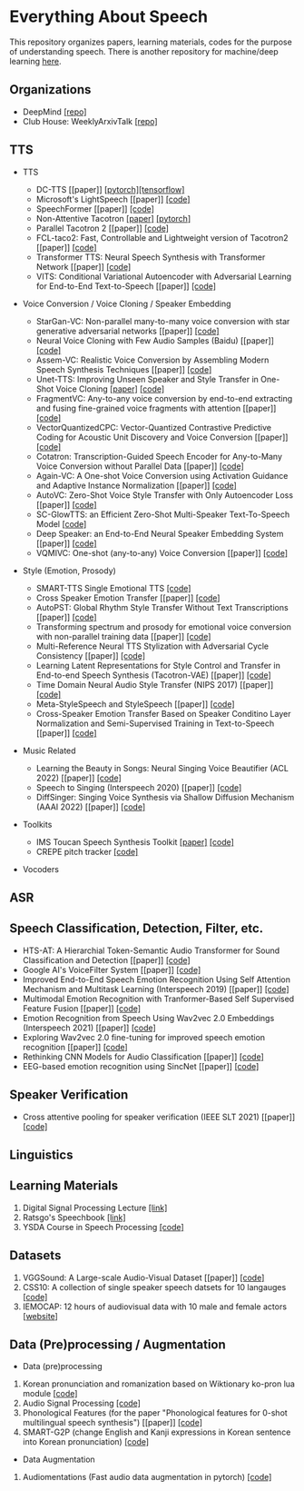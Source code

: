 # Everything About Speech
This repository organizes papers, learning materials, codes for the purpose of understanding speech. There is another repository for machine/deep learning [here](https://github.com/jinny1208/All-Resources-Related-to-ML-DL).

## Organizations
* DeepMind [[repo]](https://github.com/deepmind/deepmind-research)
* Club House: WeeklyArxivTalk [[repo]](https://github.com/jungwoo-ha/WeeklyArxivTalk)

## TTS
* TTS
  - DC-TTS [[paper]] [[pytorch]](https://github.com/chaiyujin/dctts-pytorch)[[tensorflow]](https://github.com/Kyubyong/dc_tts)
  - Microsoft's LightSpeech [[paper]] [[code]](https://github.com/microsoft/NeuralSpeech)
  - SpeechFormer [[paper]] [[code]](https://github.com/HappyColor/SpeechFormer)
  - Non-Attentive Tacotron [[paper]]() [[pytorch]](https://github.com/JoungheeKim/Non-Attentive-Tacotron)
  - Parallel Tacotron 2 [[paper]] [[code]](https://github.com/keonlee9420/Parallel-Tacotron2)
  - FCL-taco2: Fast, Controllable and Lightweight version of Tacotron2 [[paper]] [[code]](https://github.com/Wendison/FCL-taco2)
  - Transformer TTS: Neural Speech Synthesis with Transformer Network [[paper]] [[code]](https://github.com/soobinseo/Transformer-TTS)
  - VITS: Conditional Variational Autoencoder with Adversarial Learning for End-to-End Text-to-Speech [[paper]] [[code]](https://github.com/jaywalnut310/vits)


* Voice Conversion / Voice Cloning / Speaker Embedding
  - StarGan-VC: Non-parallel many-to-many voice conversion with star generative adversarial networks [[paper]] [[code]](https://github.com/liusongxiang/StarGAN-Voice-Conversion)
  - Neural Voice Cloning with Few Audio Samples (Baidu) [[paper]]  [[code]](https://github.com/VisionBrain/Neural_Voice_Cloning)
  - Assem-VC: Realistic Voice Conversion by Assembling Modern Speech Synthesis Techniques [[paper]] [[code]](https://github.com/mindslab-ai/assem-vc)
  - Unet-TTS: Improving Unseen Speaker and Style Transfer in One-Shot Voice Cloning [[paper]](https://arxiv.org/abs/2109.11115) [[code]](https://github.com/CMsmartvoice/One-Shot-Voice-Cloning)
  - FragmentVC: Any-to-any voice conversion by end-to-end extracting and fusing fine-grained voice fragments with attention [[paper]] [[code]](https://github.com/yistLin/FragmentVC)
  - VectorQuantizedCPC: Vector-Quantized Contrastive Predictive Coding for Acoustic Unit Discovery and Voice Conversion [[paper]] [[code]](https://github.com/bshall/VectorQuantizedCPC)
  - Cotatron: Transcription-Guided Speech Encoder for Any-to-Many Voice Conversion without Parallel Data [[paper]] [[code]](https://github.com/mindslab-ai/cotatron)
  - Again-VC: A One-shot Voice Conversion using Activation Guidance and Adaptive Instance Normalization [[paper]] [[code]](https://github.com/KimythAnly/AGAIN-VC)
  - AutoVC: Zero-Shot Voice Style Transfer with Only Autoencoder Loss [[paper]] [[code]](https://github.com/auspicious3000/autovc)
  - SC-GlowTTS: an Efficient Zero-Shot Multi-Speaker Text-To-Speech Model [[code]](https://github.com/Edresson/SC-GlowTTS)
  - Deep Speaker: an End-to-End Neural Speaker Embedding System [[paper]] [[code]](https://github.com/philipperemy/deep-speaker)
  - VQMIVC: One-shot (any-to-any) Voice Conversion [[paper]] [[code]](https://github.com/Wendison/VQMIVC)

* Style (Emotion, Prosody)
  - SMART-TTS Single Emotional TTS [[code]](https://github.com/SMART-TTS/SMART-Single_Emotional_TTS)
  - Cross Speaker Emotion Transfer [[paper]] [[code]](https://github.com/keonlee9420/Cross-Speaker-Emotion-Transfer)
  - AutoPST: Global Rhythm Style Transfer Without Text Transcriptions [[paper]] [[code]](https://github.com/auspicious3000/AutoPST)
  - Transforming spectrum and prosody for emotional voice conversion with non-parallel training data [[paper]] [[code]](https://github.com/KunZhou9646/emotional-voice-conversion-with-CycleGAN-and-CWT-for-Spectrum-and-F0)
  - Multi-Reference Neural TTS Stylization with Adversarial Cycle Consistency [[paper]] [[code]](https://github.com/entn-at/acc-tacotron2)
  - Learning Latent Representations for Style Control and Transfer in End-to-end Speech Synthesis (Tacotron-VAE) [[paper]] [[code]](https://github.com/jinhan/tacotron2-vae)
  - Time Domain Neural Audio Style Transfer (NIPS 2017) [[paper]] [[code]](https://github.com/pkmital/time-domain-neural-audio-style-transfer)
  - Meta-StyleSpeech and StyleSpeech [[paper]] [[code]](https://github.com/KevinMIN95/StyleSpeech)
  - Cross-Speaker Emotion Transfer Based on Speaker Conditino Layer Normalization and Semi-Supervised Training in Text-to-Speech [[paper]] [[code]](https://github.com/keonlee9420/Cross-Speaker-Emotion-Transfer)

* Music Related
  - Learning the Beauty in Songs: Neural Singing Voice Beautifier (ACL 2022) [[paper]] [[code]](https://github.com/MoonInTheRiver/NeuralSVB)
  - Speech to Singing (Interspeech 2020) [[paper]] [[code]](https://github.com/ericwudayi/speech2singing)
  - DiffSinger: Singing Voice Synthesis via Shallow Diffusion Mechanism (AAAI 2022) [[paper]] [[code]](https://github.com/MoonInTheRiver/DiffSinger)

* Toolkits
  - IMS Toucan Speech Synthesis Toolkit [[paper]](http://festvox.org/blizzard/bc2021/BC21_IMS.pdf) [[code]](https://github.com/DigitalPhonetics/IMS-Toucan)
  - CREPE pitch tracker [[code]](https://github.com/maxrmorrison/torchcrepe)

* Vocoders

## ASR

## Speech Classification, Detection, Filter, etc.
- HTS-AT: A Hierarchial Token-Semantic Audio Transformer for Sound Classification and Detection [[paper]] [[code]](https://github.com/RetroCirce/HTS-Audio-Transformer)
- Google AI's VoiceFilter System [[paper]] [[code]](https://github.com/mindslab-ai/voicefilter)
- Improved End-to-End Speech Emotion Recognition Using Self Attention Mechanism and Multitask Learning (Interspeech 2019) [[paper]] [[code]](https://github.com/KrishnaDN/speech-emotion-recognition-using-self-attention)
- Multimodal Emotion Recognition with Tranformer-Based Self Supervised Feature Fusion [[paper]] [[code]](https://github.com/shamanez/Self-Supervised-Embedding-Fusion-Transformer)
- Emotion Recognition from Speech Using Wav2vec 2.0 Embeddings (Interspeech 2021) [[paper]] [[code]](https://github.com/habla-liaa/ser-with-w2v2)
- Exploring Wav2vec 2.0 fine-tuning for improved speech emotion recognition [[paper]] [[code]](https://github.com/b04901014/FT-w2v2-ser)
- Rethinking CNN Models for Audio Classification [[paper]] [[code]](https://github.com/kamalesh0406/Audio-Classification)
- EEG-based emotion recognition using SincNet [[paper]] [[code]](https://github.com/meiyor/SincNet-for-Autism-EEG-based-Emotion-Recognition)

## Speaker Verification
- Cross attentive pooling for speaker verification (IEEE SLT 2021) [[paper]] [[code]](https://github.com/seongmin-kye/CAP)

## Linguistics

## Learning Materials
1. Digital Signal Processing Lecture [[link]](https://github.com/spatialaudio/digital-signal-processing-lecture)
2. Ratsgo's Speechbook [[link]](https://github.com/ratsgo/speechbook)
3. YSDA Course in Speech Processing [[code]](https://github.com/yandexdataschool/speech_course)

## Datasets
1. VGGSound: A Large-scale Audio-Visual Dataset [[paper]] [[code]](https://github.com/hche11/VGGSound)
2. CSS10: A collection of single speaker speech datsets for 10 langauges [[code]](https://github.com/Kyubyong/css10)
3. IEMOCAP: 12 hours of audiovisual data with 10 male and female actors [[website](https://sail.usc.edu/iemocap/iemocap_release.htm)]

## Data (Pre)processing / Augmentation
* Data (pre)processing
1. Korean pronunciation and romanization based on Wiktionary ko-pron lua module [[code]](https://github.com/kord123/ko_pron)
2. Audio Signal Processing [[code]](https://github.com/sooftware/Audio-Signal-Processing)
3. Phonological Features (for the paper "Phonological features for 0-shot multilingual speech synthesis") [[paper]] [[code]](https://github.com/papercup-open-source/phonological-features)
4. SMART-G2P (change English and Kanji expressions in Korean sentence into Korean pronunciation) [[code]](https://github.com/SMART-TTS/SMART-G2P)

* Data Augmentation
1. Audiomentations (Fast audio data augmentation in pytorch) [[code]](https://github.com/asteroid-team/torch-audiomentations)
